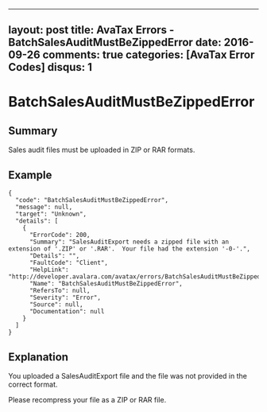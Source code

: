 
---
layout: post
title: AvaTax Errors - BatchSalesAuditMustBeZippedError
date: 2016-09-26
comments: true
categories: [AvaTax Error Codes]
disqus: 1
---

# BatchSalesAuditMustBeZippedError

## Summary

Sales audit files must be uploaded in ZIP or RAR formats.

## Example

    {
      "code": "BatchSalesAuditMustBeZippedError",
      "message": null,
      "target": "Unknown",
      "details": [
        {
          "ErrorCode": 200,
          "Summary": "SalesAuditExport needs a zipped file with an extension of '.ZIP' or '.RAR'.  Your file had the extension '-0-'.",
          "Details": "",
          "FaultCode": "Client",
          "HelpLink": "http://developer.avalara.com/avatax/errors/BatchSalesAuditMustBeZippedError",
          "Name": "BatchSalesAuditMustBeZippedError",
          "RefersTo": null,
          "Severity": "Error",
          "Source": null,
          "Documentation": null
        }
      ]
    }

## Explanation

You uploaded a SalesAuditExport file and the file was not provided in the correct format.

Please recompress your file as a ZIP or RAR file.